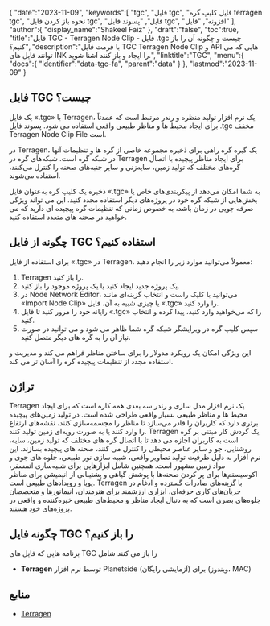 {
   "date":"2023-11-09",
   "keywords":[
"tgc",
"فایل tgc",
"فایل کلیپ گره terragen tgc",
"نحوه باز کردن فایل tgc",
"فایل",
"پسوند فایل tgc",
"افزونه",
"فایل"
],
   "author":{
      "display_name":"Shakeel Faiz"
},
   "draft":"false",
   "toc":true,
   "title":"فایل TGC - Terragen Node Clip - فایل .tgc چیست و چگونه آن را باز کنیم؟",
   "description":"با فرمت فایل TGC Terragen Node Clip و API هایی که می توانند فایل های INK را ایجاد و باز کنند آشنا شوید.",
   "linktitle":"TGC",
   "menu":{
      "docs":{
         "identifier":"data-tgc-fa",
         "parent":"data"
}
},
   "lastmod":"2023-11-09"
}

## فایل TGC چیست؟

یک فایل «.tgc» با Terragen، یک نرم افزار تولید منظره و رندر مرتبط است که عمدتاً برای ایجاد محیط ها و مناظر طبیعی واقعی استفاده می شود. پسوند فایل .tgc مخفف Terragen Node Clip File است.

در Terragen، یک گیره گره راهی برای ذخیره مجموعه خاصی از گره ها و تنظیمات آنها در شبکه گره است. شبکه‌های گره در Terragen برای ایجاد مناظر پیچیده با اتصال گره‌های مختلف که تولید زمین، سایه‌زنی و سایر جنبه‌های صحنه را کنترل می‌کنند، استفاده می‌شوند.

ذخیره یک کلیپ گره به‌عنوان فایل «.tgc» به شما امکان می‌دهد از پیکربندی‌های خاص یا بخش‌هایی از شبکه گره خود در پروژه‌های دیگر استفاده مجدد کنید. این می تواند ویژگی صرفه جویی در زمان باشد، به خصوص زمانی که تنظیمات گره پیچیده ای دارید که می خواهید در صحنه های متعدد استفاده کنید.

## چگونه از فایل TGC استفاده کنیم؟

برای استفاده از فایل «.tgc» در Terragen، معمولاً می‌توانید موارد زیر را انجام دهید:

1.  Terragen را باز کنید.
2.  یک پروژه جدید ایجاد کنید یا یک پروژه موجود را باز کنید.
3.  در Node Network Editor، می‌توانید با کلیک راست و انتخاب گزینه‌ای مانند «Import Node Clip» یا چیزی شبیه به آن، فایل «.tgc» را وارد کنید.
4.  رایانه خود را مرور کنید تا فایل «.tgc» را که می‌خواهید وارد کنید، پیدا کرده و انتخاب کنید.
5.  سپس کلیپ گره در ویرایشگر شبکه گره شما ظاهر می شود و می توانید در صورت نیاز آن را به گره های دیگر متصل کنید.

این ویژگی امکان یک رویکرد مدولار را برای ساختن مناظر فراهم می کند و مدیریت و استفاده مجدد از تنظیمات پیچیده گره را آسان تر می کند.

## تراژن

Terragen یک نرم افزار مدل سازی و رندر سه بعدی همه کاره است که برای ایجاد محیط ها و مناظر طبیعی بسیار واقعی طراحی شده است. در تولید زمین‌های پیچیده برتری دارد که کاربران را قادر می‌سازد تا مناظر را مجسمه‌سازی کنند، نقشه‌های ارتفاع را وارد کنند یا به صورت رویه‌ای زمین تولید کنند. Terragen یک گردش کار مبتنی بر گره است به کاربران اجازه می دهد تا با اتصال گره های مختلف که تولید زمین، سایه، روشنایی، جو و سایر عناصر محیطی را کنترل می کنند، صحنه های پیچیده بسازند. این نرم افزار به دلیل ظرفیت تولید تصاویر واقعی، شبیه سازی نور طبیعی، جلوه های جوی و مواد زمین مشهور است. همچنین شامل ابزارهایی برای شبیه‌سازی اتمسفر، اکوسیستم‌ها برای پر کردن صحنه‌ها با پوشش گیاهی و پشتیبانی از انیمیشن برای مناظر پویا و رویدادهای طبیعی است. Terragen با گزینه‌های صادرات گسترده و ادغام در جریان‌های کاری حرفه‌ای، ابزاری ارزشمند برای هنرمندان، انیماتورها و متخصصان جلوه‌های بصری است که به دنبال ایجاد مناظر و محیط‌های طبیعی خیره‌کننده و واقعی در پروژه‌های خود هستند.

## چگونه فایل TGC را باز کنیم؟

برنامه هایی که فایل های TGC را باز می کنند شامل

- **Terragen** توسط نرم افزار Planetside (آزمایشی رایگان) برای (ویندوز، MAC)

## منابع
* [Terragen](https://en.wikipedia.org/wiki/Terragen)
